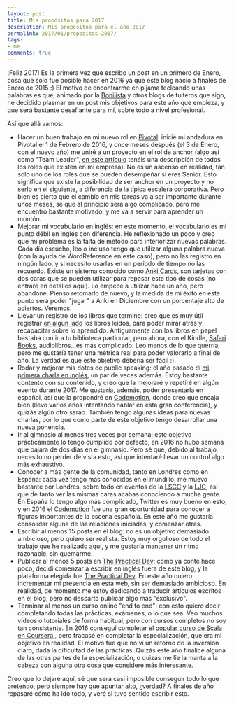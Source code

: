 ```yaml
---
layout: post
title: Mis propósitos para 2017
description: Mis propósitos para el año 2017
permalink: 2017/01/propositos-2017/
tags:
- me
comments: true
---
```


¡Feliz 2017! Es la primera vez que escribo un post en un primero de Enero, cosa que sólo fue posible hacer en 2016 ya que este blog nació a finales de Enero de 2015 :) El motivo de encontrarme en pijama tecleando unas palabras es que, animado por la [Bonilista](http://us2.campaign-archive2.com/?u=374c664073e1a1fa3deca53b4&id=f0e4a3e3ec&e=b93d18ec09) y otros blogs de tuiteros que sigo, he decidido plasmar en un post mis objetivos para este año que empieza, y que será bastante desafiante para mí, sobre todo a nivel profesional.

<!--break-->

Así que allá vamos:

* Hacer un buen trabajo en mi nuevo rol en [Pivotal](http://pivotal.io/): inicié mi andadura en Pivotal el 1 de Febrero de 2016, y once meses después (el 3 de Enero, con el nuevo año) me uniré a un proyecto en el rol de anchor (algo así como "Team Leader", [en este artículo](https://medium.com/built-to-adapt/the-pivotal-glossary-93b8be9de916) tenéis una descripción de todos los roles que existen en mi empresa). No es un ascenso en realidad, tan solo uno de los roles que se pueden desempeñar si eres Senior. Esto significa que existe la posibilidad de ser anchor en un proyecto y no serlo en el siguiente, a diferencia de la típica escalera corporativa. Pero bien es cierto que el cambio en mis tareas va a ser importante durante unos meses, sé que al principio será algo complicado, pero me encuentro bastante motivado, y me va a servir para aprender un montón.
* Mejorar mi vocabulario en inglés: en este momento, el vocabulario es mi punto débil en inglés con diferencia. He reflexionado un poco y creo que mi problema es la falta de método para interiorizar nuevas palabras. Cada día escucho, leo o incluso tengo que utilizar alguna palabra nueva (con la ayuda de WordReference en este caso), pero no las registro en ningún lado, y si necesito usarlas en un período de tiempo no las recuerdo. Existe un sistema conocido como [Anki Cards](http://ankisrs.net/), son tarjetas con dos caras que se pueden utilizar para repasar este tipo de cosas (no entraré en detalles aquí). Lo empecé a utilizar hace un año, pero abandoné. Pienso retomarlo de nuevo, y la medida de mi éxito en este punto será poder "jugar" a Anki en Diciembre con un porcentaje alto de aciertos. Veremos.
* Llevar un registro de los libros que termine: creo que es muy útil registrar [en algún lado](http://evernote.com) los libros leídos, para poder mirar atrás y recapacitar sobre lo aprendido. Antiguamente con los libros en papel bastaba con ir a tu biblioteca particular, pero ahora, con el Kindle, [Safari Books](https://www.safaribooksonline.com), audiolibros...es más complicado. Leo menos de lo que querría, pero me gustaría tener una métrica real para poder valorarlo a final de año. La verdad es que este objetivo debería ser fácil :).
* Rodar y mejorar mis dotes de public speaking: el año pasado dí [mi primera charla en inglés](https://skillsmatter.com/skillscasts/8851-lscc-meetup), un par de veces además. Estoy bastante contento con su contenido, y creo que la mejoraré y repetiré en algún evento durante 2017. Me gustaría, además, poder presentarla en español, así que la propondré en [Codemotion](/2016/11/codemotion-2016/), donde creo que encaja bien (llevo varios años intentando hablar en esta gran conferencia), y quizás algún otro sarao. También tengo algunas ideas para nuevas charlas, por lo que como parte de este objetivo tengo desarrollar una nueva ponencia.
* Ir al gimnasio al menos tres veces por semana: este objetivo prácticamente lo tengo cumplido por defecto, en 2016 no hubo semana que bajara de dos días en el gimnasio. Pero sé que, debido al trabajo, necesito no perder de vista esto, así que intentaré llevar un control algo más exhaustivo.
* Conocer a más gente de la comunidad, tanto en Londres como en España: cada vez tengo más conocidos en el mundillo, me muevo bastante por Londres, sobre todo en eventos de la [LSCC](https://www.meetup.com/london-software-craftsmanship/) y la [LJC](https://www.meetup.com/Londonjavacommunity), así que de tanto ver las mismas caras acabas conociendo a mucha gente. En España lo tengo algo más complicado, Twitter es muy bueno en esto, y en 2016 el [Codemotion](/2016/11/codemotion-2016/) fue una gran oportunidad para conocer a figuras importantes de la escena española. En este año me gustaría consolidar alguna de las relaciones iniciadas, y comenzar otras.
* Escribir al menos 15 posts en el blog: no es un objetivo demasiado ambicioso, pero quiero ser realista. Estoy muy orgulloso de todo el trabajo que he realizado aquí, y me gustaría mantener un ritmo razonable, sin quemarme.
* Publicar al menos 5 posts en [The Practical Dev](https://dev.to/): como ya conté hace poco, decidí comenzar a escribir en inglés fuera de este blog, y la plataforma elegida fue [The Practical Dev](https://dev.to/). En este año quiero incrementar mi presencia en esta web, sin ser demasiado ambicioso. En realidad, de momento me estoy dedicando a traducir artículos escritos en el blog, pero no descarto publicar algo más "exclusivo".
* Terminar al menos un curso online "end to end": con esto quiero decir completando todas las prácticas, exámenes, o lo que sea. Veo muchos vídeos o tutoriales de forma habitual, pero con cursos completos no soy tan consistente. En 2016 conseguí completar el [popular curso de Scala en Coursera ](https://www.coursera.org/learn/progfun1), pero fracasé en completar la especialización, que era mi objetivo en realidad. El motivo fue que no ví un retorno de la inversión claro, dada la dificultad de las prácticas. Quizás este año finalice alguna de las otras partes de la especialización, o quizás me líe la manta a la cabeza con alguna otra cosa que considere más interesante.

Creo que lo dejaré aquí, sé que será casi imposible conseguir todo lo que pretendo, pero siempre hay que apuntar alto, ¿verdad? A finales de año repasaré cómo ha ido todo, y veré si tuvo sentido escribir esto.
